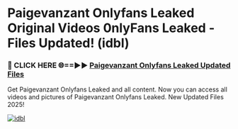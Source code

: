 # Paigevanzant Onlyfans Leaked Original Videos 0nlyFans Leaked - Files Updated! (idbl)

<h3>🔴 CLICK HERE 🌐==►► <a href="https://tinyurl.com/4seja8ks" rel="nofollow">Paigevanzant Onlyfans Leaked Updated Files</a></h3>

Get Paigevanzant Onlyfans Leaked and all content. Now you can access all videos and pictures of Paigevanzant Onlyfans Leaked. New Updated Files 2025!

[![idbl](https://i.imgur.com/EWjZXRe.gif)](https://tinyurl.com/4seja8ks)
